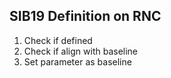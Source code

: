 ## SIB19 Definition on RNC

1. Check if defined
2. Check if align with baseline
3. Set parameter as baseline
